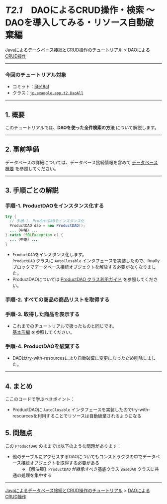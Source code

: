# *T2.1*　DAOによるCRUD操作・検索 ～ DAOを導入してみる・リソース自動破棄編

[Javaによるデータベース接続とCRUD操作のチュートリアル](../tutorials.md) > [DAOによるCRUD操作](./20-dao.md)

---
### 今回のチュートリアル対象

- コミット：[5fe18af](https://github.com/612-teacher001/jbasic-dao-demo/commit/5fe18af)
- クラス：[`jp.example.app.t2.DaoAll`](https://github.com/612-teacher001/jbasic-dao-demo/blob/main/src/main/java/jp/example/app/t2/DaoAll.java)

---

## 1. 概要

このチュートリアルでは、**DAOを使った全件検索の方法** について解説します。

---

## 2. 事前準備

データベースの詳細については、データベース接続情報を含めて [データベース概要](../00-database.md) を参照してください。

---

## 3. 手順ごとの解説

### 手順-1. ProductDAOをインスタンス化する
```java
try {
  // 手順-1. ProductDAOをインスタンス化
  ProductDAO dao = new ProductDAO();
  ...（中略）...
} catch (SQLException e) {
  ...（中略）...
}
```
- `ProductDAO`をインスタンス化します。  
`ProductDAO` クラスに `AutoClosable` インタフェースを実装したので、finallyブロックでデータベース接続オブジェクトを解放する必要がなくなりました。
- ProductDAOについては [ProductDAO クラス利用ガイド](./productdao.md) を参照してください。

### 手順-2. すべての商品の商品リストを取得する
### 手順-3. 取得した商品を表示する
- これまでのチュートリアルで扱ったものと同じです。  
[基本形編](./21-dao-all_01.md) を参照してください。


### 手順-4. ProductDAOを破棄する
- DAOはtry-with-resourcesにより自動破棄に変更になったため削除しました。

---

## 4. まとめ

ここのコードで学ぶべきポイント：

  - ProductDAOに `AutoClosable` インタフェースを実装したのでtry-with-resourcesを利用することでリソースは自動破棄されるようになる

## 5. 問題点
この `ProductDAO` のままでは以下のような問題があります：

  - 他のテーブルにアクセスするDAOについてもコンストラクタの中でデータベース接続オブジェクトを取得する必要がある  
  　　⇒ 【解決策】`ProductDAO` が継承すべき基底クラス `BaseDAO` クラスに共通の処理を集中する



---

[Javaによるデータベース接続とCRUD操作のチュートリアル](../tutorials.md) > [DAOによるCRUD操作](./20-dao.md)
